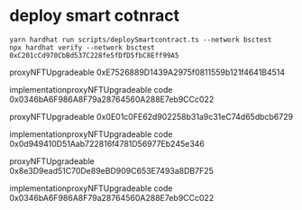 # deploy smart cotnract

```
yarn hardhat run scripts/deploySmartcontract.ts --network bsctest
npx hardhat verify --network bsctest 0xC201cCd970CbBd537C228fe5fDfD5fbC8Eff99A5
```

proxyNFTUpgradeable  0xE7526889D1439A2975f0811559b121f4641B4514

implementationproxyNFTUpgradeable code  0x0346bA6F986A8F79a28764560A288E7eb9CCc022

proxyNFTUpgradeable  0x0E01c0FE62d902258b31a9c31eC74d65dbcb6729

implementationproxyNFTUpgradeable code  0x0d949410D51Aab722816f4781D56977Eb245e346

proxyNFTUpgradeable  0x8e3D9ead51C70De89eBD909C653E7493a8DB7F25

implementationproxyNFTUpgradeable code  0x0346bA6F986A8F79a28764560A288E7eb9CCc022

